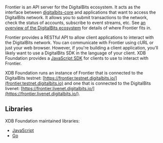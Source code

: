 Frontier is an API server for the DigitalBits ecosystem.  It acts as the interface between [digitalbits-core](https://github.com/xdbfoundation/DigitalBits) and applications that want to access the DigitalBits network. It allows you to submit transactions to the network, check the status of accounts, subscribe to event streams, etc. See [an overview of the DigitalBits ecosystem](https://github.com/xdbfoundation/docs/blob/master/guides/get-started/readme.md) for details of where Frontier fits in.

Frontier provides a RESTful API to allow client applications to interact with the DigitalBits network. You can communicate with Frontier using cURL or just your web browser. However, if you're building a client application, you'll likely want to use a DigitalBits SDK in the language of your client.
XDB Foundation provides a [JavaScript SDK](https://github.com/xdbfoundation/js-digitalbits-sdk/blob/master/docs/reference/readme.md) for clients to use to interact with Frontier.

XDB Foundation runs an instance of Frontier that is connected to the DigitalBits testnet: [https://frontier.testnet.digitalbits.io/](frontier.testnet.digitalbits.io) and one that is connected to the DigitalBits livenet:
[https://frontier.livenet.digitalbits.io/](https://frontier.livenet.digitalbits.io/).

## Libraries

XDB Foundation maintained libraries:

- [JavaScript](https://github.com/xdbfoundation/js-digitalbits-sdk)
- [Go](https://github.com/xdbfoundation/go/tree/master/clients/frontierclient)

